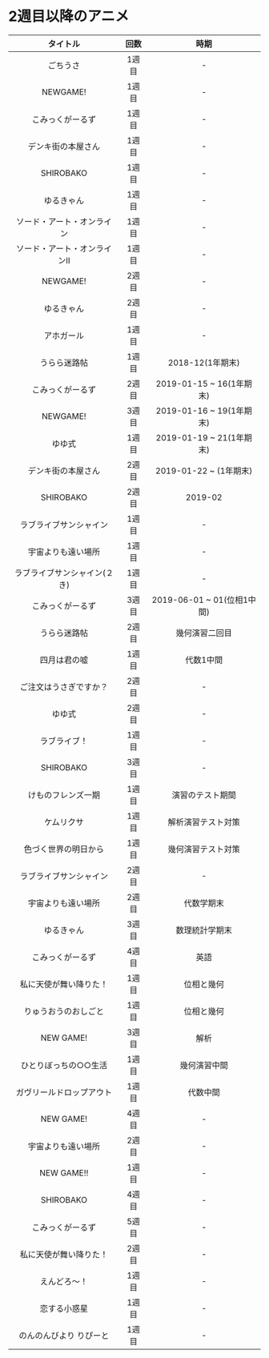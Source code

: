 # 2週目以降のアニメ
|タイトル|回数|時期
|:---:|:---:|:---:
|ごちうさ|1週目|-
|NEWGAME!|1週目|-
|こみっくがーるず|1週目|-
|デンキ街の本屋さん|1週目|-
|SHIROBAKO |1週目|-
|ゆるきゃん|1週目|-
|ソード・アート・オンライン|1週目|-
|ソード・アート・オンラインⅡ|1週目|-
|NEWGAME!|2週目|-
|ゆるきゃん|2週目|-
|アホガール|1週目|-
|うらら迷路帖|1週目|2018-12(1年期末)
|こみっくがーるず|2週目|2019-01-15 ~ 16(1年期末)
|NEWGAME!|3週目|2019-01-16 ~ 19(1年期末)
|ゆゆ式|1週目|2019-01-19 ~ 21(1年期末)
|デンキ街の本屋さん|2週目|2019-01-22 ~ (1年期末)
|SHIROBAKO |2週目|2019-02
|ラブライブサンシャイン|1週目|-
|宇宙よりも遠い場所|1週目|-
|ラブライブサンシャイン(２き)|1週目|-
|こみっくがーるず|3週目|2019-06-01 ~ 01(位相1中間)
|うらら迷路帖|2週目|幾何演習二回目
|四月は君の嘘|1週目|代数1中間
|ご注文はうさぎですか？|2週目|-
|ゆゆ式|2週目|-
|ラブライブ！|1週目|-
|SHIROBAKO|3週目|-
|けものフレンズ一期|1週目|演習のテスト期間
|ケムリクサ|1週目|解析演習テスト対策
|色づく世界の明日から|1週目|幾何演習テスト対策
|ラブライブサンシャイン|2週目|-
|宇宙よりも遠い場所|2週目|代数学期末
|ゆるきゃん|3週目|数理統計学期末
|こみっくがーるず|4週目|英語
|私に天使が舞い降りた！|1週目|位相と幾何
|りゅうおうのおしごと|1週目|位相と幾何
|NEW GAME!|3週目|解析
|ひとりぼっちの○○生活|1週目|幾何演習中間
|ガヴリールドロップアウト|1週目|代数中間
|NEW GAME!|4週目|-
|宇宙よりも遠い場所|2週目|-
|NEW GAME!!|1週目|-
|SHIROBAKO|4週目|-
|こみっくがーるず|5週目|-
|私に天使が舞い降りた！|2週目|-
|えんどろ〜！|1週目|-
|恋する小惑星|1週目|-
|のんのんびより りぴーと|1週目|-